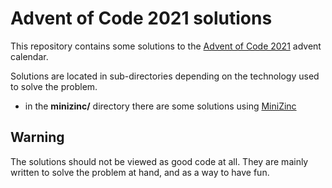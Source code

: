 # Advent of Code 2021 solutions

This repository contains some solutions to the [Advent of Code 2021](http://adventofcode.com/2021) 
advent calendar.

Solutions are located in sub-directories depending on the technology used to solve the problem.

  * in the **minizinc/** directory there are some solutions using [MiniZinc](https://www.minizinc.org/) 

## Warning

The solutions should not be viewed as good code at all. They are
mainly written to solve the problem at hand, and as a way to have fun.
